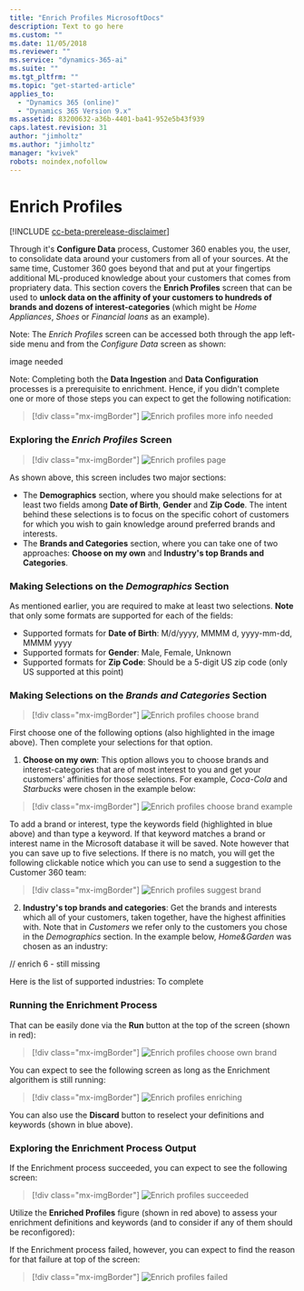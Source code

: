 ```yaml
---
title: "Enrich Profiles MicrosoftDocs"
description: Text to go here
ms.custom: ""
ms.date: 11/05/2018
ms.reviewer: ""
ms.service: "dynamics-365-ai"
ms.suite: ""
ms.tgt_pltfrm: ""
ms.topic: "get-started-article"
applies_to: 
  - "Dynamics 365 (online)"
  - "Dynamics 365 Version 9.x"
ms.assetid: 83200632-a36b-4401-ba41-952e5b43f939
caps.latest.revision: 31
author: "jimholtz"
ms.author: "jimholtz"
manager: "kvivek"
robots: noindex,nofollow
---
```

# Enrich Profiles

[!INCLUDE [cc-beta-prerelease-disclaimer](../includes/cc-beta-prerelease-disclaimer.md)]

Through it's **Configure Data** process, Customer 360 enables you, the user, to consolidate data around your customers from all of your sources. At the same time, Customer 360 goes beyond that and put at your fingertips additional ML-produced knowledge about your customers that comes from propriatery data. This section covers the **Enrich Profiles** screen that can be used to **unlock data on the affinity of your customers to hundreds of brands and dozens of interest-categories** (which might be *Home Appliances*, *Shoes* or *Financial loans* as an example).

Note: The *Enrich Profiles* screen can be accessed both through the app left-side menu and from the *Configure Data* screen as shown:

image needed

Note: Completing both the **Data Ingestion** and **Data Configuration** processes is a prerequisite to enrichment. Hence, if you didn't complete one or more of those steps you can expect to get the following notification:

> [!div class="mx-imgBorder"] 
> ![](media/configure-data-enrich-profile.png "Enrich profiles more info needed")

### Exploring the *Enrich Profiles* Screen

> [!div class="mx-imgBorder"] 
> ![](media/configure-data-enrich-profile-page.png "Enrich profiles page")

As shown above, this screen includes two major sections:
- The **Demographics** section, where you should make selections for at least two fields among **Date of Birth**, **Gender** and **Zip Code**. The intent behind these selections is to focus on the specific cohort of customers for which you wish to gain knowledge around preferred brands and interests. 
- The **Brands and Categories** section, where you can take one of two approaches: **Choose on my own** and **Industry's top Brands and Categories**.

### Making Selections on the *Demographics* Section

As mentioned earlier, you are required to make at least two selections. 
**Note** that only some formats are supported for each of the fields:
- Supported formats for **Date of Birth**: M/d/yyyy, MMMM d, yyyy-mm-dd, MMMM yyyy
- Supported formats for **Gender**: Male, Female, Unknown
- Supported formats for **Zip Code**: Should be a 5-digit US zip code (only US supported at this point)

### Making Selections on the *Brands and Categories* Section

> [!div class="mx-imgBorder"] 
> ![](media/configure-data-enrich-profile-brands.png "Enrich profiles choose brand")

First choose one of the following options (also highlighted in the image above). Then complete your selections for that option.
1. **Choose on my own**: This option allows you to choose brands and interest-categories that are of most interest to you and get your customers' affinities for those selections. For example, *Coca-Cola* and *Starbucks* were chosen in the example below:
  
  > [!div class="mx-imgBorder"] 
  > ![](media/configure-data-enrich-profile-brands-example.png "Enrich profiles choose brand example")

To add a brand or interest, type the keywords field (highlighted in blue above) and than type a keyword. If that keyword matches a brand or interest name in the Microsoft database it will be saved. Note however that you can save up to five selections. If there is no match, you will get the following clickable notice which you can use to send a suggestion to the Customer 360 team:

  > [!div class="mx-imgBorder"] 
  > ![](media/configure-data-enrich-profile-suggest-brand.png "Enrich profiles suggest brand")

2. **Industry's top brands and categories**: Get the brands and interests which all of your customers, taken together, have the highest affinities with. Note that in *Customers* we refer only to the customers you chose in the *Demographics* section. In the example below, *Home&Garden* was chosen as an industry:
  
// enrich 6 - still missing 

Here is the list of supported industries: To complete
  
### Running the Enrichment Process
That can be easily done via the **Run** button at the top of the screen (shown in red):

> [!div class="mx-imgBorder"] 
> ![](media/configure-data-enrich-profile-choose-own.png "Enrich profiles choose own brand")

You can expect to see the following screen as long as the Enrichment algorithem is still running:

> [!div class="mx-imgBorder"] 
> ![](media/configure-data-enrich-profile-enriching.png "Enrich profiles enriching")

You can also use the **Discard** button to reselect your definitions and keywords (shown in blue above).

### Exploring the Enrichment Process Output

If the Enrichment process succeeded, you can expect to see the following screen:

> [!div class="mx-imgBorder"] 
> ![](media/configure-data-enrich-profile-succeeded.png "Enrich profiles succeeded")

Utilize the **Enriched Profiles** figure (shown in red above) to assess your enrichment definitions and keywords (and to consider if any of them should be reconfigored):

If the Enrichment process failed, however, you can expect to find the reason for that failure at top of the screen:

> [!div class="mx-imgBorder"] 
> ![](media/configure-data-enrich-profile-failed.png "Enrich profiles failed")